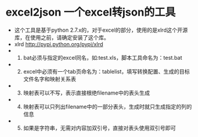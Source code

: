 # excel2json 一个excel转json的工具
- 这个工具是基于python 2.7.x的，对于excel的部分，使用的是xlrd这个开源库，在使用之前，请确定安装了这个库。
- xlrd http://pypi.python.org/pypi/xlrd
- 1. bat必须与指定的excel同名，如:test.xls，脚本工具命名为：test.bat
- 2. excel中必须有一个tab页命名为：tablelist，填写转换配置、生成的目标文件名字和映射关系表
- 3. 映射表可以不写，表示直接根绝filename中的表头生成
- 4. 映射表可以只列出filename中的一部分表头，生成时就只生成指定的列的信息
- 5. 如果是字符串，无需对内容加双引号，直接对表头使用双引号即可

